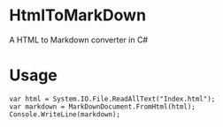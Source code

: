 HtmlToMarkDown
==============

A HTML to Markdown converter in C#

Usage
=====

    var html = System.IO.File.ReadAllText("Index.html");
    var markdown = MarkDownDocument.FromHtml(html);
    Console.WriteLine(markdown);
    
